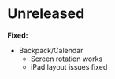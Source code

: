 # Unreleased

**Fixed:**

+ Backpack/Calendar
  + Screen rotation works
  + iPad layout issues fixed

